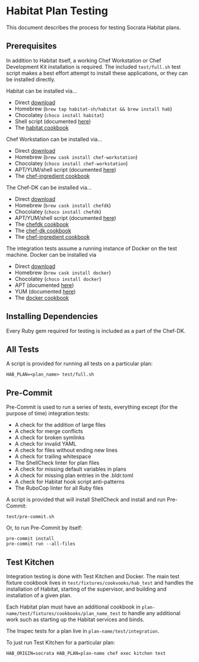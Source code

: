 # Habitat Plan Testing

This document describes the process for testing Socrata Habitat plans.

## Prerequisites

In addition to Habitat itself, a working Chef Workstation or Chef Development Kit installation is required. The included `test/full.sh` test script makes a best effort attempt to install these applications, or they can be installed directly.

Habitat can be installed via...

- Direct [download](https://www.habitat.sh/docs/install-habitat/)
- Homebrew (`brew tap habitat-sh/habitat && brew install hab`)
- Chocolatey (`choco install habitat`)
- Shell script (documented [here](https://www.habitat.sh/docs/install-habitat/))
- The [habitat cookbook](https://supermarket.chef.io/cookbooks/habitat)

Chef Workstation can be installed via...

- Direct [download](https://downloads.chef.io/chef-workstation/)
- Homebrew (`brew cask install chef-workstation`)
- Chocolatey (`choco install chef-workstation`)
- APT/YUM/shell script (documented [here](https://docs.chef.io/packages.html))
- The [chef-ingredient cookbook](https://supermarket.chef.io/cookbooks/chef-ingredient)

The Chef-DK can be installed via...

- Direct [download](https://downloads.chef.io/chef-dk/)
- Homebrew (`brew cask install chefdk`)
- Chocolatey (`choco install chefdk`)
- APT/YUM/shell script (documented [here](https://docs.chef.io/packages.html))
- The [chefdk cookbook](https://supermarket.chef.io/cookbooks/chefdk)
- The [chef-dk cookbook](https://supermarket.chef.io/cookbooks/chef-dk)
- The [chef-ingredient cookbook](https://supermarket.chef.io/cookbooks/chef-ingredient)

The integration tests assume a running instance of Docker on the test machine. Docker can be installed via

- Direct [download](https://store.docker.com/search?type=edition&offering=community)
- Homebrew (`brew cask install docker`)
- Chocolatey (`choco install docker`)
- APT (documented [here](https://docs.docker.com/install/linux/docker-ce/ubuntu/))
- YUM (documented [here](https://docs.docker.com/install/linux/docker-ce/centos/))
- The [docker cookbook](https://supermarket.chef.io/cookbooks/docker)

## Installing Dependencies

Every Ruby gem required for testing is included as a part of the Chef-DK.

## All Tests

A script is provided for running all tests on a particular plan:

```shell
HAB_PLAN=<plan_name> test/full.sh
```

## Pre-Commit

Pre-Commit is used to run a series of tests, everything except (for the purpose of time) integration tests:

- A check for the addition of large files
- A check for merge conflicts
- A check for broken symlinks
- A check for invalid YAML
- A check for files without ending new lines
- A check for trailing whitespace
- The ShellCheck linter for plan files
- A check for missing default variables in plans
- A check for missing plan entries in the .bldr.toml
- A check for Habitat hook script anti-patterns
- The RuboCop linter for all Ruby files

A script is provided that will install ShellCheck and install and run Pre-Commit:

```shell
test/pre-commit.sh
```

Or, to run Pre-Commit by itself:

```shell
pre-commit install
pre-commit run --all-files
```

## Test Kitchen

Integration testing is done with Test Kitchen and Docker. The main test fixture cookbook lives in `test/fixtures/cookvooks/hab_test` and handles the installation of Habitat, starting of the supervisor, and building and installation of a given plan.

Each Habitat plan must have an additional cookbook in `plan-name/test/fixtures/cookbooks/plan_name_test` to handle any additional work such as starting up the Habitat services and binds.

The Inspec tests for a plan live in `plan-name/test/integration`.

To just run Test Kitchen for a particular plan:

```shell
HAB_ORIGIN=socrata HAB_PLAN=plan-name chef exec kitchen test
```
